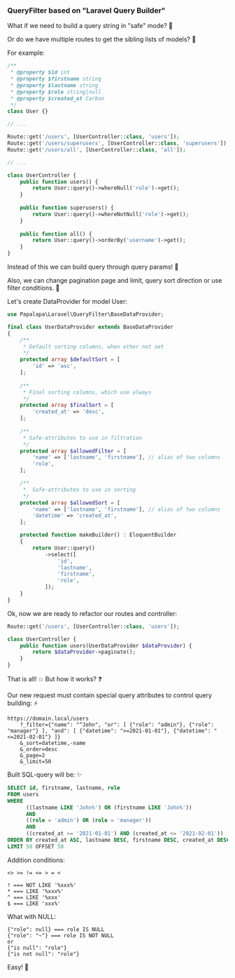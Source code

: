 ### QueryFilter based on "Laravel Query Builder"

What if we need to build a query string in "safe" mode? 🤔

Or do we have multiple routes to get the sibling lists of models? 🙇

For example: 

```php
/**
 * @property $id int
 * @property $firstname string
 * @property $lastname string
 * @property $role string|null
 * @property $created_at Carbon
 */
class User {}

// ...

Route::get('/users', [UserController::class, 'users']);
Route::get('/users/superusers', [UserController::class, 'superusers']);
Route::get('/users/all', [UserController::class, 'all']);

// ...

class UserController {
    public function users() {
        return User::query()->whereNull('role')->get();
    }
    
    public function superusers() {
        return User::query()->whereNotNull('role')->get();
    }
    
    public function all() {
        return User::query()->orderBy('username')->get();
    }
}
```

Instead of this we can build query through query params! 🙋 

Also, we can change pagination page and limit, query sort direction or use filter conditions. 🧐 

Let's create DataProvider for model User:

```php
use Papalapa\Laravel\QueryFilter\BaseDataProvider;

final class UserDataProvider extends BaseDataProvider
{
    /**
     * Default sorting columns, when other not set 
     */
    protected array $defaultSort = [
        'id' => 'asc',
    ];
    
    /**
     * Final sorting columns, which use always 
     */
    protected array $finalSort = [
        'created_at' => 'desc',
    ];
    
    /**
     * Safe-attributes to use in filtration 
     */
    protected array $allowedFilter = [
        'name' => ['lastname', 'firstname'], // alias of two columns
        'role',
    ];

    /**
     *  Safe-attributes to use in sorting
     */
    protected array $allowedSort = [
        'name' => ['lastname', 'firstname'], // alias of two columns
        'datetime' => 'created_at',
    ];

    protected function makeBuilder() : EloquentBuilder
    {
        return User::query()
            ->select([
                'id',
                'lastname',
                'firstname',                
                'role',
            ]);
    }
}
```

Ok, now we are ready to refactor our routes and controller:

```php
Route::get('/users', [UserController::class, 'users']);

class UserController {
    public function users(UserDataProvider $dataProvider) {
        return $dataProvider->paginate();
    }
}
```

That is all! 💥 But how it works? ❓

Our new request must contain special query attributes to control query building: ⚡

```
https://domain.local/users
    ?_filter={"name": "^John", "or": [ {"role": "admin"}, {"role": "manager"} ], "and": [ {"datetime": ">=2021-01-01"}, {"datetime": "<=2021-02-01"} ]}
    &_sort=datetime,-name
    &_order=desc
    &_page=2
    &_limit=50
```

Built SQL-query will be: ✨

```sql
SELECT id, firstname, lastname, role
FROM users
WHERE
      ((lastname LIKE 'John%') OR (firstname LIKE 'John%'))
      AND
      ((role = 'admin') OR (role = 'manager'))
      AND
      ((created_at >= '2021-01-01') AND (created_at <= '2021-02-01'))
ORDER BY created_at ASC, lastname DESC, firstname DESC, created_at DESC 
LIMIT 50 OFFSET 50
```

Addition conditions:

```
<> >= != <= > = <

! === NOT LIKE '%xxx%'
* === LIKE '%xxx%'
^ === LIKE '%xxx'
$ === LIKE 'xxx%'
```

What with NULL:

```
{"role": null} === role IS NULL
{"role": "~"} === role IS NOT NULL
or
{"is null": "role"}
{"is not null": "role"}

```

Easy! 🙂
